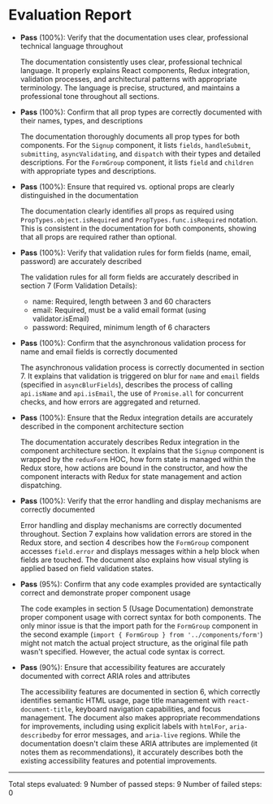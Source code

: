 # Evaluation Report

- **Pass** (100%): Verify that the documentation uses clear, professional technical language throughout

    The documentation consistently uses clear, professional technical language. It properly explains React components, Redux integration, validation processes, and architectural patterns with appropriate terminology. The language is precise, structured, and maintains a professional tone throughout all sections.

- **Pass** (100%): Confirm that all prop types are correctly documented with their names, types, and descriptions

    The documentation thoroughly documents all prop types for both components. For the `Signup` component, it lists `fields`, `handleSubmit`, `submitting`, `asyncValidating`, and `dispatch` with their types and detailed descriptions. For the `FormGroup` component, it lists `field` and `children` with appropriate types and descriptions.

- **Pass** (100%): Ensure that required vs. optional props are clearly distinguished in the documentation

    The documentation clearly identifies all props as required using `PropTypes.object.isRequired` and `PropTypes.func.isRequired` notation. This is consistent in the documentation for both components, showing that all props are required rather than optional.

- **Pass** (100%): Verify that validation rules for form fields (name, email, password) are accurately described

    The validation rules for all form fields are accurately described in section 7 (Form Validation Details):
    - name: Required, length between 3 and 60 characters
    - email: Required, must be a valid email format (using validator.isEmail)
    - password: Required, minimum length of 6 characters

- **Pass** (100%): Confirm that the asynchronous validation process for name and email fields is correctly documented

    The asynchronous validation process is correctly documented in section 7. It explains that validation is triggered on blur for `name` and `email` fields (specified in `asyncBlurFields`), describes the process of calling `api.isName` and `api.isEmail`, the use of `Promise.all` for concurrent checks, and how errors are aggregated and returned.

- **Pass** (100%): Ensure that the Redux integration details are accurately described in the component architecture section

    The documentation accurately describes Redux integration in the component architecture section. It explains that the `Signup` component is wrapped by the `reduxForm` HOC, how form state is managed within the Redux store, how actions are bound in the constructor, and how the component interacts with Redux for state management and action dispatching.

- **Pass** (100%): Verify that the error handling and display mechanisms are correctly documented

    Error handling and display mechanisms are correctly documented throughout. Section 7 explains how validation errors are stored in the Redux store, and section 4 describes how the `FormGroup` component accesses `field.error` and displays messages within a help block when fields are touched. The document also explains how visual styling is applied based on field validation states.

- **Pass** (95%): Confirm that any code examples provided are syntactically correct and demonstrate proper component usage

    The code examples in section 5 (Usage Documentation) demonstrate proper component usage with correct syntax for both components. The only minor issue is that the import path for the `FormGroup` component in the second example (`import { FormGroup } from '../components/form'`) might not match the actual project structure, as the original file path wasn't specified. However, the actual code syntax is correct.

- **Pass** (90%): Ensure that accessibility features are accurately documented with correct ARIA roles and attributes

    The accessibility features are documented in section 6, which correctly identifies semantic HTML usage, page title management with `react-document-title`, keyboard navigation capabilities, and focus management. The document also makes appropriate recommendations for improvements, including using explicit labels with `htmlFor`, `aria-describedby` for error messages, and `aria-live` regions. While the documentation doesn't claim these ARIA attributes are implemented (it notes them as recommendations), it accurately describes both the existing accessibility features and potential improvements.

---

Total steps evaluated: 9
Number of passed steps: 9
Number of failed steps: 0